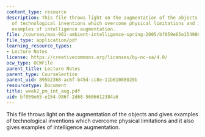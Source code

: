 ```yaml
---
content_type: resource
description: This file throws light on the augmentation of the objects and gives examples
  of technological inventions which overcome physical limitations and it also gives
  examples of intelligence augmentation.
file: /courses/mas-961-ambient-intelligence-spring-2005/bf059e65e154986f2d685606612384a6_week2_pm_int_aug.pdf
file_type: application/pdf
learning_resource_types:
- Lecture Notes
license: https://creativecommons.org/licenses/by-nc-sa/4.0/
ocw_type: OCWFile
parent_title: Lecture Notes
parent_type: CourseSection
parent_uid: 895b2368-ac6f-b45d-cc8e-11b61088020b
resourcetype: Document
title: week2_pm_int_aug.pdf
uid: bf059e65-e154-986f-2d68-5606612384a6
---
```

This file throws light on the augmentation of the objects and gives examples of technological inventions which overcome physical limitations and it also gives examples of intelligence augmentation.